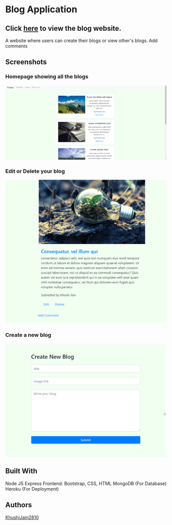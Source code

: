 # Blog Application

## Click [here](https://morning-forest-85332.herokuapp.com/) to view the blog website.

A website where users can create their blogs or view other's blogs.
Add comments

## Screenshots
### Homepage showing all the blogs
![](/blogs2.png)
### Edit or Delete your blog
![](/blog2.png)
### Create a new blog
![](/create2.png)

## Built With
Node JS
Express
Frontend: Bootstrap, CSS, HTML
MongoDB (For Database)
Heroku (For Deployment)

## Authors
[KhushiJain2810](https://github.com/KhushiJain2810)

